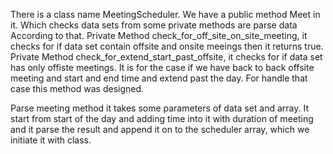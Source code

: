 There is a class name MeetingScheduler.
We have a public method Meet in it. Which checks data sets from some private methods are parse data According to that.
Private Method check_for_off_site_on_site_meeting, it checks for if data set contain offsite and onsite meeings then it returns true.
Private Method check_for_extend_start_past_offsite, it checks for if data set has only offiste meetings. It is for the case if we have back to back offsite meeting
and start and end time and extend past the day. For handle that case this method was designed.

Parse meeting method it takes some parameters of data set and array. It start from start of the day and adding time into it with duration of meeting and it parse the result
and append it on to the scheduler array, which we initiate it with class.
